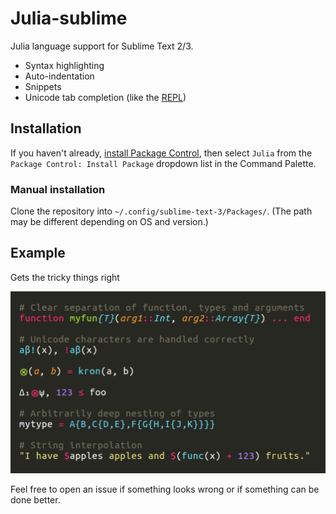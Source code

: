 # Julia-sublime

Julia language support for Sublime Text 2/3.

- Syntax highlighting
- Auto-indentation
- Snippets
- Unicode tab completion (like the [REPL](http://docs.julialang.org/en/latest/manual/interacting-with-julia/#tab-completion))


## Installation

If you haven't already, [install Package Control](https://packagecontrol.io/installation), then select `Julia` from the `Package Control: Install Package` dropdown list in the Command Palette.

### Manual installation

Clone the repository into `~/.config/sublime-text-3/Packages/`. (The path may be different depending on OS and version.)


## Example

Gets the tricky things right

[![Highlight example](https://github.com/JuliaEditorSupport/Julia-sublime/blob/master/highlight-example.png)](https://github.com/JuliaEditorSupport/Julia-sublime/wiki#tests)

Feel free to open an issue if something looks wrong or if something can be done better.
